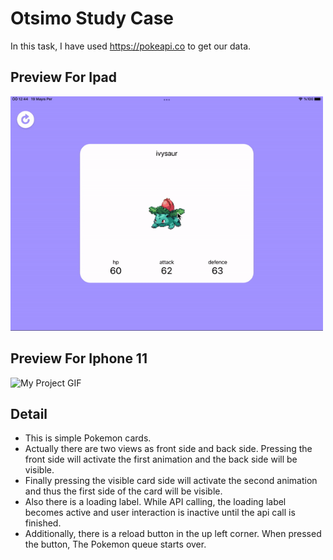 # Otsimo Study Case

In this task, I have used https://pokeapi.co to get our data.

## Preview For Ipad
<img src="ipad.gif" alt="My Project GIF" width="500">

## Preview For Iphone 11
<img src="iphone.gif" alt="My Project GIF" width="300">

## Detail

 - This is simple Pokemon cards. 
 - Actually there are two views as front side and back side. Pressing the front side will activate the first animation and the back side will be visible.
 - Finally pressing the visible card side will activate the second animation and thus the first side of the card will be visible.
 - Also there is a loading label. While API calling, the loading label becomes active and user interaction is inactive until the api call is finished.
 - Additionally, there is a reload button in the up left corner. When pressed the button, The Pokemon queue starts over.

